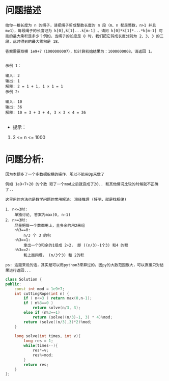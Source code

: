 # 问题描述
    给你一根长度为 n 的绳子，请把绳子剪成整数长度的 m 段（m、n 都是整数，n>1 并且 m≥1），每段绳子的长度记为 k[0],k[1]...k[m-1] 。请问 k[0]*k[1]*...*k[m-1] 可能的最大乘积是多少？例如，当绳子的长度是 8 时，我们把它剪成长度分别为 2、3、3 的三段，此时得到的最大乘积是 18。

    答案需要取模 1e9+7（1000000007），如计算初始结果为：1000000008，请返回 1。


    示例 1：

    输入: 2
    输出: 1
    解释: 2 = 1 + 1, 1 × 1 = 1
    示例 2:

    输入: 10
    输出: 36
    解释: 10 = 3 + 3 + 4, 3 × 3 × 4 = 36
     

- 提示：

1. 2 <= n <= 1000

# 问题分析:
    因为本题多了一个多数据取模的操作，所以不能用Dp来做了

    例如 1e9+7+20 的个数 取了一个mod之后就变成了20.. 和其他情况比较的时候就不正确了..

    这里用的方法也是数学问题的常用解法: 演绎推理 (好吧，就是找规律)

    1. n<=3时:
        单独讨论, 答案为max(0, n-1)
    2. n>=3时:
        尽量把每一个数都用上，且多余的用2来组
        n%3==0:
            n/3 个 3 的积
        n%3==1:
            拿出一个3和余的1组成 2+2， 即 ((n/3)-1个3) 和4 的积
        n%3==2:
            和上面同理， (n/3个3) 和 2的积

    ps: 这题来说的话，其实是可以用python3来莽过的，因py的大数范围很大，可以直接只对结果进行返回...

```cpp
class Solution {
public:
    const int mod = 1e9+7;
    int cuttingRope(int n) {
        if ( n<=3 ) return max(0,n-1); 
        if ( n%3==0 )
            return solve(n/3, 3);
        else if (n%3==1)
            return (solve((n/3)-1, 3) * 4)%mod;
        return (solve((n/3),3)*2)%mod;
    }
    
    long solve(int times, int v){
        long res = 1;
        while(times--){
            res*=v;
            res%=mod;
        }
        return res;
    }
};
```
